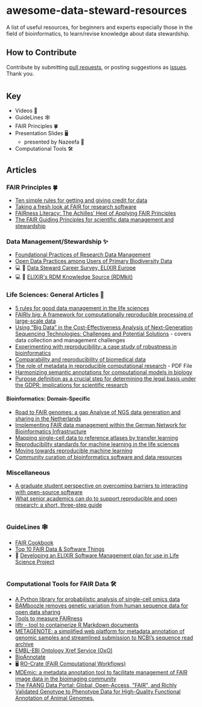 # awesome-data-steward-resources
A list of useful resources, for beginners and experts especially those in the field of bioinformatics, to learn/revise knowledge about data stewardship.

## How to Contribute
Contribute by submitting [pull requests](https://github.com/Nazeeefa/awesome-data-steward-resources/pulls), or posting suggestions as [issues](https://github.com/Nazeeefa/awesome-data-steward-resources/issues). Thank you.

#

## Key

- Videos 🎥 
- GuideLines 🕸
- FAIR Principles 🍀
- Presentation Slides 🖥
   - presented by Nazeefa 🐼 
- Computational Tools 🛠

## Articles

### FAIR Principles 🍀

- [Ten simple rules for getting and giving credit for data](https://journals.plos.org/ploscompbiol/article?id=10.1371/journal.pcbi.1010476)
- [Taking a fresh look at FAIR for research software](https://doi.org/10.1016/j.patter.2021.100222)
- [FAIRness Literacy: The Achilles’ Heel of Applying FAIR Principles](https://datascience.codata.org/articles/10.5334/dsj-2020-032/)
- [The FAIR Guiding Principles for scientific data management and stewardship](https://www.nature.com/articles/sdata201618)

### Data Management/Stewardship ✨

- [Foundational Practices of Research Data Management](https://riojournal.com/article/56508/)
- [Open Data Practices among Users of Primary Biodiversity Data](https://academic.oup.com/bioscience/advance-article/doi/10.1093/biosci/biab072/6348370)
- 💻 🐼 [Data Steward Career Survey, ELIXIR Europe](https://drive.google.com/file/d/1vPctZGJHLWZQwdDb47XyS-m6-ZeTx6aq/view?usp=sharing)
- 💻 🐼 [ELIXIR's RDM Knowledge Source (RDMkit)](https://docs.google.com/presentation/d/1D7F6Ok8xTTzDcyCsLTk9VHSzyJSzItqSwtJEp88J5wQ/edit?usp=sharing)


### Life Sciences: General Articles 🧬

- [5 rules for good data management in the life sciences](https://www.natureindex.com/news-blog/five-rules-for-good-data-management-in-the-life-sciences) 
- [FAIRly big: A framework for computationally reproducible processing of large-scale data](https://www.biorxiv.org/content/10.1101/2021.10.12.464122v1)
- [Using “Big Data” in the Cost-Effectiveness Analysis of Next-Generation Sequencing Technologies: Challenges and Potential Solutions](https://www.valueinhealthjournal.com/article/S1098-3015(18)32265-4/fulltext) - covers data collection and management challenges
- [Experimenting with reproducibility: a case study of robustness in bioinformatics](https://academic.oup.com/gigascience/article/7/7/giy077/5046609)
- [Comparability and reproducibility of biomedical data ](https://academic.oup.com/bib/article/14/4/391/192999)
- [The role of metadata in reproducible computational research](https://www.cell.com/patterns/pdf/S2666-3899(21)00170-7.pdf) - PDF File
- [Harmonizing semantic annotations for computational models in biology](https://academic.oup.com/bib/article/20/2/540/5164345)
- [Purpose definition as a crucial step for determining the legal basis under the GDPR: implications for scientific research](https://academic.oup.com/jlb/article/11/1/lsae001/7595866)

#### Bioinformatics: Domain-Specific

- [Road to FAIR genomes: a gap Analyse of NGS data generation and sharing in the Netherlands](https://pubmed.ncbi.nlm.nih.gov/35505836/)
- [Implementing FAIR data management within the German Network for Bioinformatics Infrastructure](https://academic.oup.com/bib/advance-article/doi/10.1093/bib/bbab010/6135008)
- [Mapping single-cell data to reference atlases by transfer learning](https://www.nature.com/articles/s41587-021-01001-7)
- [Reproducibility standards for machine learning in the life sciences](https://www.nature.com/articles/s41592-021-01256-7)
- [Moving towards reproducible machine learning](https://www.nature.com/articles/s43588-021-00152-6)
- [Community curation of bioinformatics software and data resources](https://academic.oup.com/bib/article/21/5/1697/5560007)

### Miscellaneous

- [A graduate student perspective on overcoming barriers to interacting with open-source software](https://www.facetsjournal.com/doi/10.1139/facets-2019-0020)
- [What senior academics can do to support reproducible and open research: a short, three-step guide](https://psyarxiv.com/jyfr7)

#

### GuideLines 🕸

- [FAIR Cookbook](https://fairplus.github.io/the-fair-cookbook/content/home.html)
- [Top 10 FAIR Data & Software Things](https://librarycarpentry.org/Top-10-FAIR/)
- 🎥 [Developing an ELIXIR Software Management plan for use in Life Science Project](https://elixir-europe.org/events/webinar-software-management-plans)

#

### Computational Tools for FAIR Data 🛠

- [A Python library for probabilistic analysis of single-cell omics data](https://www.nature.com/articles/s41587-021-01206-w)
- [BAMboozle removes genetic variation from human sequence data for open data sharing](https://www.nature.com/articles/s41467-021-26152-8)
- [Tools to measure FAIRness](https://fairassist.org/#!/)
- [liftr - tool to containerize R Markdown documents](https://liftr.me/)
- [METAGENOTE: a simplified web platform for metadata annotation of genomic samples and streamlined submission to NCBI’s sequence read archive](https://bmcbioinformatics.biomedcentral.com/articles/10.1186/s12859-020-03694-0)
- [EMBL-EBI Ontology Xref Service (OxO)](https://www.ebi.ac.uk/spot/oxo/)
- [BioAnnotate](https://github.com/ababaian/BioAnnotate)
- 🖥 [RO-Crate (FAIR Computational Workflows)](https://zenodo.org/record/4011999)
- [MDEmic: a metadata annotation tool to facilitate management of FAIR image data in the bioimaging community](https://www.nature.com/articles/s41592-021-01288-z) 
- [The FAANG Data Portal: Global, Open-Access, "FAIR", and Richly Validated Genotype to Phenotype Data for High-Quality Functional Annotation of Animal Genomes.](https://www.frontiersin.org/articles/10.3389/fgene.2021.639238/full)
